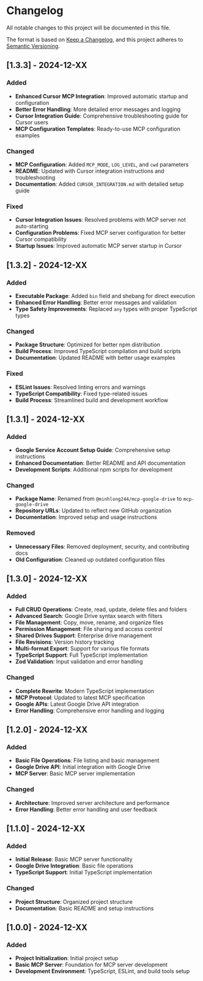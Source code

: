 # Changelog

All notable changes to this project will be documented in this file.

The format is based on [Keep a Changelog](https://keepachangelog.com/en/1.0.0/),
and this project adheres to [Semantic Versioning](https://semver.org/spec/v2.0.0.html).

## [1.3.3] - 2024-12-XX

### Added

- **Enhanced Cursor MCP Integration**: Improved automatic startup and configuration
- **Better Error Handling**: More detailed error messages and logging
- **Cursor Integration Guide**: Comprehensive troubleshooting guide for Cursor users
- **MCP Configuration Templates**: Ready-to-use MCP configuration examples

### Changed

- **MCP Configuration**: Added `MCP_MODE`, `LOG_LEVEL`, and `cwd` parameters
- **README**: Updated with Cursor integration instructions and troubleshooting
- **Documentation**: Added `CURSOR_INTEGRATION.md` with detailed setup guide

### Fixed

- **Cursor Integration Issues**: Resolved problems with MCP server not auto-starting
- **Configuration Problems**: Fixed MCP server configuration for better Cursor compatibility
- **Startup Issues**: Improved automatic MCP server startup in Cursor

## [1.3.2] - 2024-12-XX

### Added

- **Executable Package**: Added `bin` field and shebang for direct execution
- **Enhanced Error Handling**: Better error messages and validation
- **Type Safety Improvements**: Replaced `any` types with proper TypeScript types

### Changed

- **Package Structure**: Optimized for better npm distribution
- **Build Process**: Improved TypeScript compilation and build scripts
- **Documentation**: Updated README with better usage examples

### Fixed

- **ESLint Issues**: Resolved linting errors and warnings
- **TypeScript Compatibility**: Fixed type-related issues
- **Build Process**: Streamlined build and development workflow

## [1.3.1] - 2024-12-XX

### Added

- **Google Service Account Setup Guide**: Comprehensive setup instructions
- **Enhanced Documentation**: Better README and API documentation
- **Development Scripts**: Additional npm scripts for development

### Changed

- **Package Name**: Renamed from `@minhlong244/mcp-google-drive` to `mcp-google-drive`
- **Repository URLs**: Updated to reflect new GitHub organization
- **Documentation**: Improved setup and usage instructions

### Removed

- **Unnecessary Files**: Removed deployment, security, and contributing docs
- **Old Configuration**: Cleaned up outdated configuration files

## [1.3.0] - 2024-12-XX

### Added

- **Full CRUD Operations**: Create, read, update, delete files and folders
- **Advanced Search**: Google Drive syntax search with filters
- **File Management**: Copy, move, rename, and organize files
- **Permission Management**: File sharing and access control
- **Shared Drives Support**: Enterprise drive management
- **File Revisions**: Version history tracking
- **Multi-format Export**: Support for various file formats
- **TypeScript Support**: Full TypeScript implementation
- **Zod Validation**: Input validation and error handling

### Changed

- **Complete Rewrite**: Modern TypeScript implementation
- **MCP Protocol**: Updated to latest MCP specification
- **Google APIs**: Latest Google Drive API integration
- **Error Handling**: Comprehensive error handling and logging

## [1.2.0] - 2024-12-XX

### Added

- **Basic File Operations**: File listing and basic management
- **Google Drive API**: Initial integration with Google Drive
- **MCP Server**: Basic MCP server implementation

### Changed

- **Architecture**: Improved server architecture and performance
- **Error Handling**: Better error handling and user feedback

## [1.1.0] - 2024-12-XX

### Added

- **Initial Release**: Basic MCP server functionality
- **Google Drive Integration**: Basic file operations
- **TypeScript Support**: Initial TypeScript implementation

### Changed

- **Project Structure**: Organized project structure
- **Documentation**: Basic README and setup instructions

## [1.0.0] - 2024-12-XX

### Added

- **Project Initialization**: Initial project setup
- **Basic MCP Server**: Foundation for MCP server development
- **Development Environment**: TypeScript, ESLint, and build tools setup
